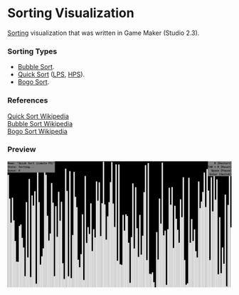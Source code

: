 # Sorting Visualization
[Sorting](https://en.wikipedia.org/wiki/Sorting_algorithm) visualization that was written in Game Maker (Studio 2.3).

### Sorting Types
- [Bubble Sort](https://en.wikipedia.org/wiki/Bubble_sort).
- [Quick Sort](https://en.wikipedia.org/wiki/Quicksort) ([LPS](https://en.wikipedia.org/wiki/Quicksort#Lomuto_partition_scheme), [HPS](https://en.wikipedia.org/wiki/Quicksort#Hoare_partition_scheme)).
- [Bogo Sort](https://en.wikipedia.org/wiki/Bogosort).

### References
[Quick Sort Wikipedia](https://en.wikipedia.org/wiki/Quicksort) \
[Bubble Sort Wikipedia](https://en.wikipedia.org/wiki/Bubble_sort) \
[Bogo Sort Wikipedia](https://en.wikipedia.org/wiki/Bogosort)

### Preview
![Preview](preview.gif)
